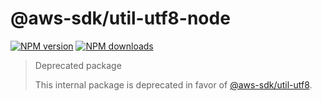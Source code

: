 # @aws-sdk/util-utf8-node

[![NPM version](https://img.shields.io/npm/v/@aws-sdk/util-utf8-node/latest.svg)](https://www.npmjs.com/package/@aws-sdk/util-utf8-node)
[![NPM downloads](https://img.shields.io/npm/dm/@aws-sdk/util-utf8-node.svg)](https://www.npmjs.com/package/@aws-sdk/util-utf8-node)

> Deprecated package
>
> This internal package is deprecated in favor of [@aws-sdk/util-utf8](https://www.npmjs.com/package/@aws-sdk/util-utf8).
